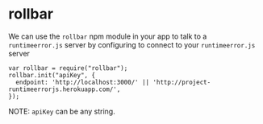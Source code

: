 # rollbar

We can use the `rollbar` npm module in your app to talk to a `runtimeerror.js` server by configuring to connect to your `runtimeerror.js` server

```
var rollbar = require("rollbar");
rollbar.init("apiKey", {
  endpoint: 'http://localhost:3000/' || 'http://project-runtimeerrorjs.herokuapp.com/',
});
```

NOTE: `apiKey` can be any string.